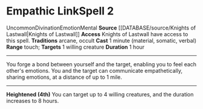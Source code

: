 ﻿---
component:
- Material
- Somatic
- Verbal
duration: 1 hour
heighten: 4th
heighten_level: 2, 4
id: '1115'
level: '2'
name: Empathic Link
range: touch
rarity: Uncommon
school: Divination
source: '[[DATABASE/source/Knights of Lastwall|Knights of Lastwall]]'
target: 1 willing creature
tradition:
- Arcane
- Occult
trait:
- '[[DATABASE/trait/Divination|Divination]]'
- '[[DATABASE/trait/Emotion|Emotion]]'
- '[[DATABASE/trait/Mental|Mental]]'
- '[[DATABASE/trait/Uncommon|Uncommon]]'
type: Spell

---
# Empathic Link<span class="item-type">Spell 2</span>

<span class="trait-uncommon item-trait">Uncommon</span><span class="item-trait">Divination</span><span class="item-trait">Emotion</span><span class="item-trait">Mental</span>
**Source** [[DATABASE/source/Knights of Lastwall|Knights of Lastwall]]
**Access** Knights of Lastwall have access to this spell.
**Traditions** arcane, occult
**Cast** 1 minute (material, somatic, verbal)
**Range** touch; **Targets** 1 willing creature
**Duration** 1 hour

---
You forge a bond between yourself and the target, enabling you to feel each other's emotions. You and the target can communicate empathetically, sharing emotions, at a distance of up to 1 mile.

---
**Heightened (4th)** You can target up to 4 willing creatures, and the duration increases to 8 hours.